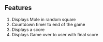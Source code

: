 ## Features

1. Displays Mole in random square
2. Countdown timer to end of the game
3. Displays a score
4. Displays Game over to user with final score
